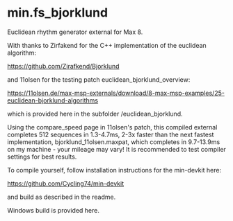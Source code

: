 # min.fs_bjorklund
Euclidean rhythm generator external for Max 8.

With thanks to Zirfakend for the C++ implementation of the euclidean algorithm:

https://github.com/Zirafkend/Bjorklund

and 11olsen for the testing patch euclidean_bjorklund_overview:

https://11olsen.de/max-msp-externals/download/8-max-msp-examples/25-euclidean-bjorklund-algorithms

which is provided here in the subfolder /euclidean_bjorklund.

Using the compare_speed page in 11olsen's patch, this compiled external completes 512 sequences in 1.3-4.7ms, 2-3x faster than the next fastest implementation, bjorklund_11olsen.maxpat, which completes in 9.7-13.9ms on my machine - your mileage may vary! It is recommended to test compiler settings for best results.

To compile yourself, follow installation instructions for the min-devkit here:

https://github.com/Cycling74/min-devkit

and build as described in the readme.

Windows build is provided here.
